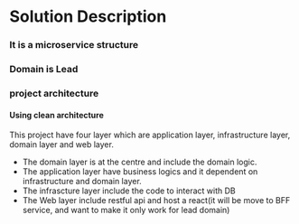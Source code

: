 
# Solution Description

### It is a microservice structure 

### Domain is Lead

### project architecture 
#### Using clean architecture
This project have four layer which are application layer, infrastructure layer, domain layer and web layer. 
* The domain layer is at the centre and include the domain logic.
* The application layer have business logics and it dependent on infrastructure and domain layer.
* The infrascture layer include the code to interact with DB
* The Web layer include restful api and host a react(it will be move to BFF service, and want to make it only work for lead domain) 
